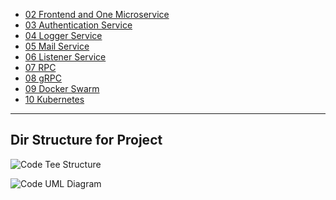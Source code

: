 
* [02 Frontend and One Microservice]()
* [03 Authentication Service]()
* [04 Logger Service]()
* [05 Mail Service]()
* [06 Listener Service]()
* [07 RPC]()
* [08 gRPC]()
* [09 Docker Swarm]()
* [10 Kubernetes]()

***

## Dir Structure for Project

![Code Tee Structure](https://github.com/muarshad01/Microservices-in-Go/blob/main/images/code_tree.png)

![Code UML Diagram](https://github.com/muarshad01/Microservices-in-Go/blob/main/images/uml.png)

